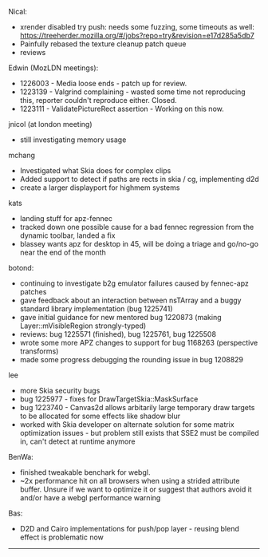 Nical:
* xrender disabled try push: needs some fuzzing, some timeouts as well: https://treeherder.mozilla.org/#/jobs?repo=try&revision=e17d285a5db7
* Painfully rebased the texture cleanup patch queue
* reviews



Edwin (MozLDN meetings):
* 1226003 - Media loose ends - patch up for review.
* 1223139 - Valgrind complaining - wasted some time not reproducing this, reporter couldn't reproduce either. Closed.
* 1223111 - ValidatePictureRect assertion - Working on this now.



jnicol (at london meeting)
* still investigating memory usage



mchang
* Investigated what Skia does for complex clips
* Added support to detect if paths are rects in skia / cg, implementing d2d
* create a larger displayport for highmem systems



kats
* landing stuff for apz-fennec
* tracked down one possible cause for a bad fennec regression from the dynamic toolbar, landed a fix
* blassey wants apz for desktop in 45, will be doing a triage and go/no-go near the end of the month



botond:
  - continuing to investigate b2g emulator failures caused by fennec-apz patches
  - gave feedback about an interaction between nsTArray and a buggy standard library implementation (bug 1225741)
  - gave initial guidance for new mentored bug 1220873 (making Layer::mVisibleRegion strongly-typed)
  - reviews: bug 1225571 (finished), bug 1225761, bug 1225508
  - wrote some more APZ changes to support for bug 1168263 (perspective transforms)
  - made some progress debugging the rounding issue in bug 1208829



lee
* more Skia security bugs
* bug 1225977 - fixes for DrawTargetSkia::MaskSurface
* bug 1223740 - Canvas2d allows arbitarily large temporary draw targets to be allocated for some effects like shadow blur
* worked with Skia developer on alternate solution for some matrix optimization issues - but problem still exists that SSE2 must be compiled in, can't detect at runtime anymore



BenWa:
* finished tweakable benchark for webgl.
* ~2x performance hit on all browsers when using a strided attribute buffer. Unsure if we want to optimize it or suggest that authors avoid it and/or have a webgl performance warning



Bas:
* D2D and Cairo implementations for push/pop layer - reusing blend effect is problematic now

________________


